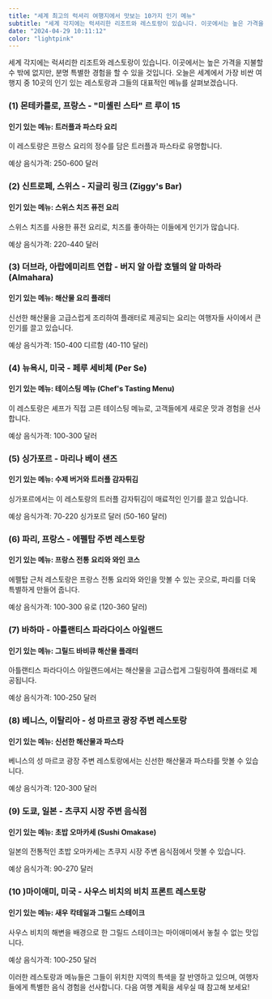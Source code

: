 ```yaml
---
title: "세계 최고의 럭셔리 여행지에서 맛보는 10가지 인기 메뉴"
subtitle: "세계 각지에는 럭셔리한 리조트와 레스토랑이 있습니다. 이곳에서는 높은 가격을 지불할 수 밖에 없지만, 분명 특별한 경험을 할 수 있을 것입니다. 세계에서 가장 비싼 여행지 중 10곳의 인기 있는 레스토랑과 그들의 대표적인 메뉴를 소개하는 글입니다."
date: "2024-04-29 10:11:12"
color: "lightpink"
---
```



<p>세계 각지에는 럭셔리한 리조트와 레스토랑이 있습니다. 이곳에서는 높은 가격을 지불할 수 밖에 없지만, 분명 특별한 경험을 할 수 있을 것입니다. 오늘은 세계에서 가장 비싼 여행지 중 10곳의 인기 있는 레스토랑과 그들의 대표적인 메뉴를 살펴보겠습니다.</p>
<p></p>
<h3>(1) 몬테카를로, 프랑스 - "미셸린 스타" 르 루이 15</h3>
<h4  >인기 있는 메뉴: 트러플과 파스타 요리</h4>
<p>이 레스토랑은 프랑스 요리의 정수를 담은 트러플과 파스타로 유명합니다.</p>
<p>예상 음식가격: 250-600 달러</p>
<p></p>
<h3>(2) 신트로페, 스위스 - 지글리 링크 (Ziggy's Bar)</h3>
<h4  >인기 있는 메뉴: 스위스 치즈 퓨전 요리</h4>
<p>스위스 치즈를 사용한 퓨전 요리로, 치즈를 좋아하는 이들에게 인기가 많습니다.</p>
<p>예상 음식가격: 220-440 달러</p>
<p></p>
<h3>(3) 더브라, 아랍에미리트 연합 - 버지 알 아랍 호텔의 알 마하라 (Almahara)</h3>
<h4  >인기 있는 메뉴: 해산물 요리 플래터</h4>
<p>신선한 해산물을 고급스럽게 조리하여 플래터로 제공되는 요리는 여행자들 사이에서 큰 인기를 끌고 있습니다.</p>
<p>예상 음식가격: 150-400 디르함 (40-110 달러)</p>
<p></p>
<h3>(4) 뉴욕시, 미국 - 페루 세비체 (Per Se)</h3>
<h4  >인기 있는 메뉴: 테이스팅 메뉴 (Chef's Tasting Menu)</h4>
<p>이 레스토랑은 셰프가 직접 고른 테이스팅 메뉴로, 고객들에게 새로운 맛과 경험을 선사합니다.</p>
<p>예상 음식가격: 100-300 달러</p>
<p></p>
<h3>(5) 싱가포르 - 마리나 베이 샌즈</h3>
<h4  >인기 있는 메뉴: 수제 버거와 트러플 감자튀김</h4>
<p>싱가포르에서는 이 레스토랑의 트러플 감자튀김이 매료적인 인기를 끌고 있습니다.</p>
<p>예상 음식가격: 70-220 싱가포르 달러 (50-160 달러)</p>
<p></p>
<h3>(6) 파리, 프랑스 - 에펠탑 주변 레스토랑</h3>
<h4  >인기 있는 메뉴: 프랑스 전통 요리와 와인 코스</h4>
<p>에펠탑 근처 레스토랑은 프랑스 전통 요리와 와인을 맛볼 수 있는 곳으로, 파리를 더욱 특별하게 만들어 줍니다.</p>
<p>예상 음식가격: 100-300 유로 (120-360 달러)</p>
<p></p>
<h3>(7) 바하마 - 아틀랜티스 파라다이스 아일랜드</h3>
<h4  >인기 있는 메뉴: 그릴드 바비큐 해산물 플래터</h4>
<p>아틀랜티스 파라다이스 아일랜드에서는 해산물을 고급스럽게 그릴링하여 플래터로 제공됩니다.</p>
<p>예상 음식가격: 100-250 달러</p>
<p></p>
<h3>(8) 베니스, 이탈리아 - 성 마르코 광장 주변 레스토랑</h3>
<h4  >인기 있는 메뉴: 신선한 해산물과 파스타</h4>
<p>베니스의 성 마르코 광장 주변 레스토랑에서는 신선한 해산물과 파스타를 맛볼 수 있습니다.</p>
<p>예상 음식가격: 120-300 달러</p>
<p></p>
<h3>(9) 도쿄, 일본 - 츠쿠지 시장 주변 음식점</h3>
<h4  >인기 있는 메뉴: 초밥 오마카세 (Sushi Omakase)</h4>
<p>일본의 전통적인 초밥 오마카세는 츠쿠지 시장 주변 음식점에서 맛볼 수 있습니다.</p>
<p>예상 음식가격: 90-270 달러</p>
<p></p>
<h3>(10 )마이애미, 미국 - 사우스 비치의 비치 프론트 레스토랑</h3>
<h4  >인기 있는 메뉴: 새우 칵테일과 그릴드 스테이크</h4>
<p>사우스 비치의 해변을 배경으로 한 그릴드 스테이크는 마이애미에서 놓칠 수 없는 맛입니다.</p>
<p>예상 음식가격: 100-250 달러</p>
<p></p>
<p>이러한 레스토랑과 메뉴들은 그들이 위치한 지역의 특색을 잘 반영하고 있으며, 여행자들에게 특별한 음식 경험을 선사합니다. 다음 여행 계획을 세우실 때 참고해 보세요!</p>
<p><br></p>